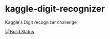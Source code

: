 kaggle-digit-recognizer
=======================

Kaggle's Digit recognizer challenge

[![Build Status](https://travis-ci.org/fluxw42/kaggle-digit-recognizer.svg?branch=master)](https://travis-ci.org/fluxw42/kaggle-digit-recognizer)
